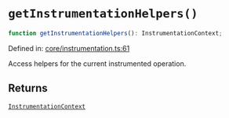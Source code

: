 # `getInstrumentationHelpers()`

```ts
function getInstrumentationHelpers(): InstrumentationContext;
```

Defined in: [core/instrumentation.ts:61](https://github.com/adobe/commerce-integration-starter-kit/blob/d331e59f0d2bdbb84c234c4a5a46f01bc1fa0c09/packages/aio-lib-telemetry/source/core/instrumentation.ts#L61)

Access helpers for the current instrumented operation.

## Returns

[`InstrumentationContext`](../interfaces/InstrumentationContext.md)
